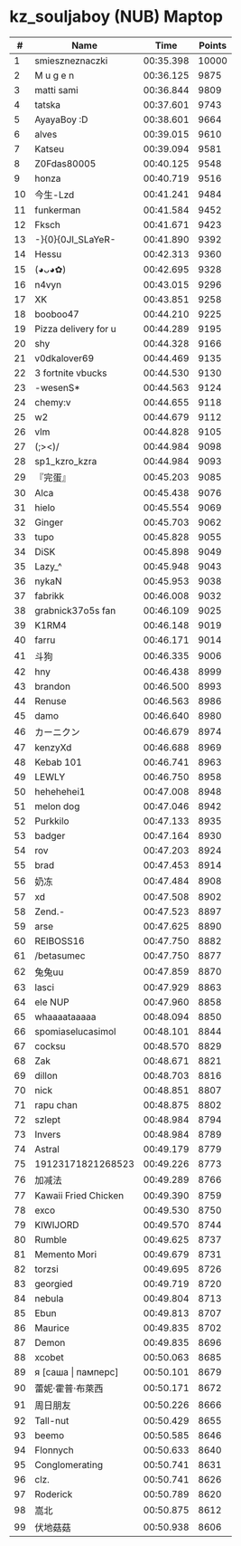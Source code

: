 # kz_souljaboy (NUB) Maptop

|  # | Name | Time | Points |
|-------------- | -------------- | -------------- | -------------- | 
| 1 | smieszneznaczki | 00:35.398 | 10000 | 
| 2 | M u g e n | 00:36.125 | 9875 | 
| 3 | matti sami | 00:36.844 | 9809 | 
| 4 | tatska | 00:37.601 | 9743 | 
| 5 | AyayaBoy :D | 00:38.601 | 9664 | 
| 6 | alves | 00:39.015 | 9610 | 
| 7 | Katseu | 00:39.094 | 9581 | 
| 8 | Z0Fdas80005 | 00:40.125 | 9548 | 
| 9 | honza | 00:40.719 | 9516 | 
| 10 | 今生-Lzd | 00:41.241 | 9484 | 
| 11 | funkerman | 00:41.584 | 9452 | 
| 12 | Fksch | 00:41.671 | 9423 | 
| 13 | -}{0}{0JI_SLaYeR- | 00:41.890 | 9392 | 
| 14 | Hessu | 00:42.313 | 9360 | 
| 15 | (◕ᴗ◕✿) | 00:42.695 | 9328 | 
| 16 | n4vyn | 00:43.015 | 9296 | 
| 17 | XK | 00:43.851 | 9258 | 
| 18 | booboo47 | 00:44.210 | 9225 | 
| 19 | Pizza delivery for u | 00:44.289 | 9195 | 
| 20 | shy | 00:44.328 | 9166 | 
| 21 | v0dkalover69 | 00:44.469 | 9135 | 
| 22 | 3 fortnite vbucks | 00:44.530 | 9130 | 
| 23 | -wesenS* | 00:44.563 | 9124 | 
| 24 | chemy:v | 00:44.655 | 9118 | 
| 25 | w2 | 00:44.679 | 9112 | 
| 26 | vlm | 00:44.828 | 9105 | 
| 27 | (;><)/ | 00:44.984 | 9098 | 
| 28 | sp1_kzro_kzra | 00:44.984 | 9093 | 
| 29 | 『完蛋』 | 00:45.203 | 9085 | 
| 30 | Alca | 00:45.438 | 9076 | 
| 31 | hielo | 00:45.554 | 9069 | 
| 32 | Ginger | 00:45.703 | 9062 | 
| 33 | tupo | 00:45.828 | 9055 | 
| 34 | DiSK | 00:45.898 | 9049 | 
| 35 | Lazy_^ | 00:45.948 | 9043 | 
| 36 | nykaN | 00:45.953 | 9038 | 
| 37 | fabrikk | 00:46.008 | 9032 | 
| 38 | grabnick37o5s fan | 00:46.109 | 9025 | 
| 39 | K1RM4 | 00:46.148 | 9019 | 
| 40 | farru | 00:46.171 | 9014 | 
| 41 | 斗狗 | 00:46.335 | 9006 | 
| 42 | hny | 00:46.438 | 8999 | 
| 43 | brandon | 00:46.500 | 8993 | 
| 44 | Renuse | 00:46.563 | 8986 | 
| 45 | damo | 00:46.640 | 8980 | 
| 46 | カーニクン | 00:46.679 | 8974 | 
| 47 | kenzyXd | 00:46.688 | 8969 | 
| 48 | Kebab 101 | 00:46.741 | 8963 | 
| 49 | LEWLY | 00:46.750 | 8958 | 
| 50 | hehehehei1 | 00:47.008 | 8948 | 
| 51 | melon dog | 00:47.046 | 8942 | 
| 52 | Purkkilo | 00:47.133 | 8935 | 
| 53 | badger | 00:47.164 | 8930 | 
| 54 | rov | 00:47.203 | 8924 | 
| 55 | brad | 00:47.453 | 8914 | 
| 56 | 奶冻 | 00:47.484 | 8908 | 
| 57 | xd | 00:47.508 | 8902 | 
| 58 | Zend.- | 00:47.523 | 8897 | 
| 59 | arse | 00:47.625 | 8890 | 
| 60 | REIBOSS16 | 00:47.750 | 8882 | 
| 61 | /betasumec | 00:47.750 | 8877 | 
| 62 | 兔兔uu | 00:47.859 | 8870 | 
| 63 | lasci | 00:47.929 | 8863 | 
| 64 | ele NUP | 00:47.960 | 8858 | 
| 65 | whaaaataaaaa | 00:48.094 | 8850 | 
| 66 | spomiaselucasimol | 00:48.101 | 8844 | 
| 67 | cocksu | 00:48.570 | 8829 | 
| 68 | Zak | 00:48.671 | 8821 | 
| 69 | dillon | 00:48.703 | 8816 | 
| 70 | nick | 00:48.851 | 8807 | 
| 71 | rapu chan | 00:48.875 | 8802 | 
| 72 | szlept | 00:48.984 | 8794 | 
| 73 | Invers | 00:48.984 | 8789 | 
| 74 | Astral | 00:49.179 | 8779 | 
| 75 | 19123171821268523 | 00:49.226 | 8773 | 
| 76 | 加减法 | 00:49.289 | 8766 | 
| 77 | Kawaii Fried Chicken | 00:49.390 | 8759 | 
| 78 | exco | 00:49.530 | 8750 | 
| 79 | KIWIJORD | 00:49.570 | 8744 | 
| 80 | Rumble | 00:49.625 | 8737 | 
| 81 | Memento Mori | 00:49.679 | 8731 | 
| 82 | torzsi | 00:49.695 | 8726 | 
| 83 | georgied | 00:49.719 | 8720 | 
| 84 | nebula | 00:49.804 | 8713 | 
| 85 | Ebun | 00:49.813 | 8707 | 
| 86 | Maurice | 00:49.835 | 8702 | 
| 87 | Demon | 00:49.835 | 8696 | 
| 88 | xcobet | 00:50.063 | 8685 | 
| 89 | я [саша \| памперс] | 00:50.101 | 8679 | 
| 90 | 蕾妮·霍普·布萊西 | 00:50.171 | 8672 | 
| 91 | 周日朋友 | 00:50.226 | 8666 | 
| 92 | Tall-nut | 00:50.429 | 8655 | 
| 93 | beemo | 00:50.585 | 8646 | 
| 94 | Flonnych | 00:50.633 | 8640 | 
| 95 | Conglomerating | 00:50.741 | 8631 | 
| 96 | clz. | 00:50.741 | 8626 | 
| 97 | Roderick | 00:50.789 | 8620 | 
| 98 | 嵩北 | 00:50.875 | 8612 | 
| 99 | 伏地菇菇 | 00:50.938 | 8606 | 

